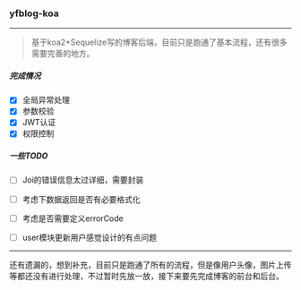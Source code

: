 ### yfblog-koa
---
> 基于koa2+Sequelize写的博客后端，目前只是跑通了基本流程，还有很多需要完善的地方。

##### 完成情况
- [X] 全局异常处理
- [x] 参数校验
- [x] JWT认证
- [x] 权限控制

##### 一些TODO
- [ ] Joi的错误信息太过详细，需要封装
- [ ] 考虑下数据返回是否有必要格式化
- [ ] 考虑是否需要定义errorCode
- [ ] user模块更新用户感觉设计的有点问题


---
还有遗漏的，想到补充，目前只是跑通了所有的流程，但是像用户头像，图片上传等都还没有进行处理，不过暂时先放一放，接下来要先完成博客的前台和后台。